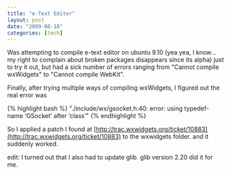 ```yaml
---
title: "e-Text Editor"
layout: post
date: "2009-08-18"
categories: [tech]
---
```

Was attempting to compile e-text editor on ubuntu 9.10 (yea yea, I know... my right to complain about broken packages disappears since its alpha) just to try it out, but had a sick number of errors ranging from "Cannot compile wxWidgets" to "Cannot compile WebKit".

Finally, after trying multiple ways of compiling wxWidgets, I figured out the real error was

{% highlight bash %}
"./include/wx/gsocket.h:40: error: using typedef-name ‘GSocket’ after ‘class’"
{% endhighlight %}
    
    
So I applied a patch I found at [http://trac.wxwidgets.org/ticket/10883](http://trac.wxwidgets.org/ticket/10883) to the wxwidgets folder. and it suddenly worked.

edit: I turned out that I also had to update glib. glib version 2.20 did it for me.
